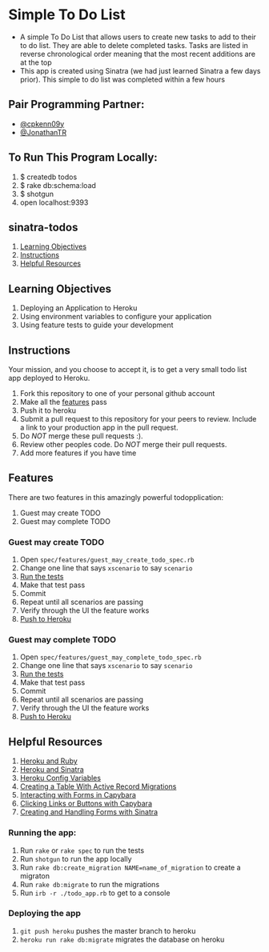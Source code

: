 # Simple To Do List
* A simple To Do List that allows users to create new tasks to add to their to do list. They are able to delete completed tasks. Tasks are listed in reverse chronological order meaning that the most recent additions are at the top
* This app is created using Sinatra (we had just learned Sinatra a few days prior). This simple to do list was completed within a few hours

## Pair Programming Partner:
* [@cpkenn09y](https://github.com/cpkenn09y)
* [@JonathanTR](https://github.com/JonathanTR)

## To Run This Program Locally:
1. $ createdb todos
2. $ rake db:schema:load
3. $ shotgun
4. open localhost:9393

## sinatra-todos
1. [Learning Objectives](#learning-objectives)
1. [Instructions](#instructions)
1. [Helpful Resources](#helpful-resources)

## Learning Objectives

1. Deploying an Application to Heroku
1. Using environment variables to configure your application
1. Using feature tests to guide your development

## Instructions

Your mission, and you choose to accept it, is to get a very small todo list app
deployed to Heroku.

1. Fork this repository to one of your personal github account
1. Make all the [features](#features) pass
1. Push it to heroku
1. Submit a pull request to this repository for your peers to review. Include a
   link to your production app in the pull request.
1. Do *NOT* merge these pull requests :).
1. Review other peoples code. Do *NOT* merge their pull requests.
1. Add more features if you have time


## Features
There are two features in this amazingly powerful todopplication:

1. Guest may create TODO
1. Guest may complete TODO

### Guest may create TODO

1. Open `spec/features/guest_may_create_todo_spec.rb`
1. Change one line that says `xscenario` to say `scenario`
1. [Run the tests](#running-the-app)
1. Make that test pass
1. Commit
1. Repeat until all scenarios are passing
1. Verify through the UI the feature works
1. [Push to Heroku](#deploying-the-app)

### Guest may complete TODO

1. Open `spec/features/guest_may_complete_todo_spec.rb`
1. Change one line that says `xscenario` to say `scenario`
1. [Run the tests](#running-the-app)
1. Make that test pass
1. Commit
1. Repeat until all scenarios are passing
1. Verify through the UI the feature works
1. [Push to Heroku](#deploying-the-app)

## Helpful Resources
1. [Heroku and Ruby](https://devcenter.heroku.com/articles/getting-started-with-ruby#prerequisites)
1. [Heroku and Sinatra](https://devcenter.heroku.com/articles/rack#frameworks)
1. [Heroku Config Variables](https://devcenter.heroku.com/articles/config-vars)
1. [Creating a Table With Active Record Migrations](http://guides.rubyonrails.org/migrations.html#creating-a-table)
1. [Interacting with Forms in Capybara](https://github.com/jnicklas/capybara#interacting-with-forms)
1. [Clicking Links or Buttons with Capybara](https://github.com/jnicklas/capybara#clicking-links-and-buttons)
1. [Creating and Handling Forms with Sinatra](http://net.tutsplus.com/tutorials/ruby/singing-with-sinatra-the-recall-app-2/)

### Running the app:

1. Run `rake` or `rake spec` to run the tests
1. Run `shotgun` to run the app locally
1. Run `rake db:create_migration NAME=name_of_migration` to create a migraton
1. Run `rake db:migrate` to run the migrations
1. Run `irb -r ./todo_app.rb` to get to a console

### Deploying the app
1. `git push heroku` pushes the master branch to heroku
1. `heroku run rake db:migrate` migrates the database on heroku

